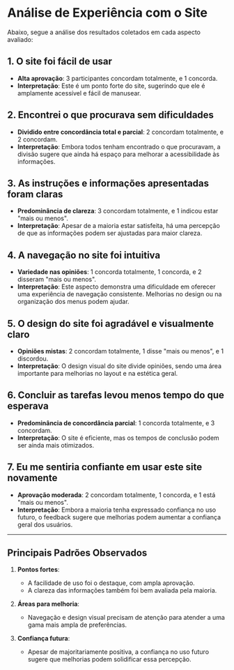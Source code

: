 # Análise de Experiência com o Site

Abaixo, segue a análise dos resultados coletados em cada aspecto avaliado:  

## **1. O site foi fácil de usar**  
- **Alta aprovação**: 3 participantes concordam totalmente, e 1 concorda.  
- **Interpretação**: Este é um ponto forte do site, sugerindo que ele é amplamente acessível e fácil de manusear.  

## **2. Encontrei o que procurava sem dificuldades**  
- **Dividido entre concordância total e parcial**: 2 concordam totalmente, e 2 concordam.  
- **Interpretação**: Embora todos tenham encontrado o que procuravam, a divisão sugere que ainda há espaço para melhorar a acessibilidade às informações.  

## **3. As instruções e informações apresentadas foram claras**  
- **Predominância de clareza**: 3 concordam totalmente, e 1 indicou estar "mais ou menos".  
- **Interpretação**: Apesar de a maioria estar satisfeita, há uma percepção de que as informações podem ser ajustadas para maior clareza.  

## **4. A navegação no site foi intuitiva**  
- **Variedade nas opiniões**: 1 concorda totalmente, 1 concorda, e 2 disseram "mais ou menos".  
- **Interpretação**: Este aspecto demonstra uma dificuldade em oferecer uma experiência de navegação consistente. Melhorias no design ou na organização dos menus podem ajudar.  

## **5. O design do site foi agradável e visualmente claro**  
- **Opiniões mistas**: 2 concordam totalmente, 1 disse "mais ou menos", e 1 discordou.  
- **Interpretação**: O design visual do site divide opiniões, sendo uma área importante para melhorias no layout e na estética geral.  

## **6. Concluir as tarefas levou menos tempo do que esperava**  
- **Predominância de concordância parcial**: 1 concorda totalmente, e 3 concordam.  
- **Interpretação**: O site é eficiente, mas os tempos de conclusão podem ser ainda mais otimizados.  

## **7. Eu me sentiria confiante em usar este site novamente**  
- **Aprovação moderada**: 2 concordam totalmente, 1 concorda, e 1 está "mais ou menos".  
- **Interpretação**: Embora a maioria tenha expressado confiança no uso futuro, o feedback sugere que melhorias podem aumentar a confiança geral dos usuários.  

---

## **Principais Padrões Observados**  
1. **Pontos fortes**:  
   - A facilidade de uso foi o destaque, com ampla aprovação.  
   - A clareza das informações também foi bem avaliada pela maioria.  

2. **Áreas para melhoria**:  
   - Navegação e design visual precisam de atenção para atender a uma gama mais ampla de preferências.  

3. **Confiança futura**:  
   - Apesar de majoritariamente positiva, a confiança no uso futuro sugere que melhorias podem solidificar essa percepção.  

